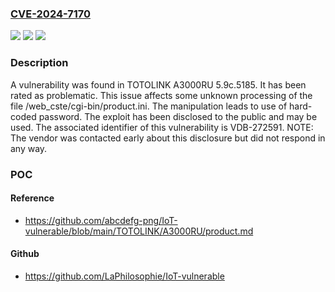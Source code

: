 ### [CVE-2024-7170](https://cve.mitre.org/cgi-bin/cvename.cgi?name=CVE-2024-7170)
![](https://img.shields.io/static/v1?label=Product&message=A3000RU&color=blue)
![](https://img.shields.io/static/v1?label=Version&message=%3D%205.9c.5185%20&color=brighgreen)
![](https://img.shields.io/static/v1?label=Vulnerability&message=CWE-259%20Use%20of%20Hard-coded%20Password&color=brighgreen)

### Description

A vulnerability was found in TOTOLINK A3000RU 5.9c.5185. It has been rated as problematic. This issue affects some unknown processing of the file /web_cste/cgi-bin/product.ini. The manipulation leads to use of hard-coded password. The exploit has been disclosed to the public and may be used. The associated identifier of this vulnerability is VDB-272591. NOTE: The vendor was contacted early about this disclosure but did not respond in any way.

### POC

#### Reference
- https://github.com/abcdefg-png/IoT-vulnerable/blob/main/TOTOLINK/A3000RU/product.md

#### Github
- https://github.com/LaPhilosophie/IoT-vulnerable

